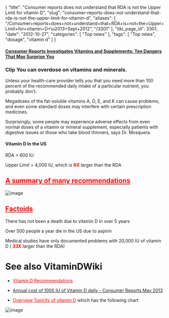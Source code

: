 {
    "title": "Consumer reports does not understand that RDA is not the Upper Limit for vitamin D",
    "slug": "consumer-reports-does-not-understand-that-rda-is-not-the-upper-limit-for-vitamin-d",
    "aliases": [
        "/Consumer+reports+does+not+understand+that+RDA+is+not+the+Upper+Limit+for+vitamin+D+\u2013+Sept+2012",
        "/3301"
    ],
    "tiki_page_id": 3301,
    "date": "2012-10-27",
    "categories": [
        "Top news"
    ],
    "tags": [
        "Top news",
        "dosage",
        "vitamin d"
    ]
}


#### [Consumer Reports Investigates Vitamins and Supplements: Ten Dangers That May Surprise You](http://pressroom.consumerreports.org/pressroom/2012/08/my-entry.html)

### Clip  You can overdose on vitamins and minerals.

Unless your health-care provider tells you that you need more than 100 percent of the recommended daily intake of a particular nutrient, you probably don’t.  

Megadoses of the fat-soluble vitamins A, D, E, and K can cause problems, and even some standard doses may interfere with certain prescription medicines.  

Surprisingly, some people may experience adverse effects from even normal doses of a vitamin or mineral supplement, especially patients with digestive issues or those who take blood thinners, says Dr. Mosquera.

#### Vitamin D In the US

RDA = 600 IU

Upper Limit = 4,000 IU, which is  **<span style="color:#F00;">6X</span>**  larger than the RDA

## <a href="/posts/a-summary-of-many-recommendations" style="color: red; text-decoration: underline;" title="This link has an unknown page_id: 1293">A summary of many recommendations</a>

<img src="/attachments/d3.mock.jpg" alt="image">

## <a href="/posts/factoids" style="color: red; text-decoration: underline;" title="This link has an unknown page_id: 649">Factoids</a>

There has not been a death due to vitamin D in over 5 years

Over 500 people a year die in the US due to aspirin

Medical studies have only documented problems with 20,000 IU of vitamin D ( **<span style="color:#F00;">33X</span>**  larger than the RDA)

# See also VitaminDWiki

* <a href="/posts/vitamin-d-recommendations" style="color: red; text-decoration: underline;" title="This link has an unknown page_id: 1293">Vitamin D Recommendations</a>

* [Annual cost of 1000 IU of Vitamin D daily - Consumer Reports May 2013](/posts/annual-cost-of-1000-iu-of-vitamin-d-daily-consumer-reports)

* <a href="/posts/overview-toxicity-of-vitamin-d" style="color: red; text-decoration: underline;" title="This link has an unknown page_id: 898">Overview Toxicity of vitamin D</a> which has the following chart

<img src="/attachments/d3.mock.jpg" alt="image">